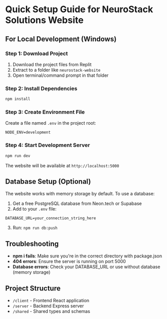# Quick Setup Guide for NeuroStack Solutions Website

## For Local Development (Windows)

### Step 1: Download Project
1. Download the project files from Replit
2. Extract to a folder like `neurostack-website`
3. Open terminal/command prompt in that folder

### Step 2: Install Dependencies
```bash
npm install
```

### Step 3: Create Environment File
Create a file named `.env` in the project root:
```
NODE_ENV=development
```

### Step 4: Start Development Server
```bash
npm run dev
```

The website will be available at `http://localhost:5000`

## Database Setup (Optional)

The website works with memory storage by default. To use a database:

1. Get a free PostgreSQL database from Neon.tech or Supabase
2. Add to your `.env` file:
```
DATABASE_URL=your_connection_string_here
```
3. Run: `npm run db:push`

## Troubleshooting

- **npm i fails**: Make sure you're in the correct directory with package.json
- **404 errors**: Ensure the server is running on port 5000
- **Database errors**: Check your DATABASE_URL or use without database (memory storage)

## Project Structure
- `/client` - Frontend React application
- `/server` - Backend Express server
- `/shared` - Shared types and schemas